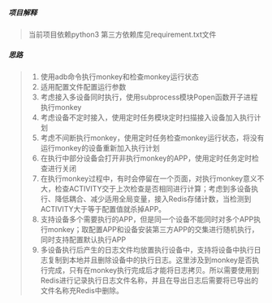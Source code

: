 ##### 项目解释
> 当前项目依赖python3 第三方依赖库见requirement.txt文件

##### 思路
>1. 使用adb命令执行monkey和检查monkey运行状态
>2. 适用配置文件配置运行参数
>3. 考虑接入多设备同时执行，使用subprocess模块Popen函数开子进程执行monkey
>4. 考虑设备不定时接入，使用定时任务模块定时扫描接入设备加入执行计划
>5. 考虑不间断执行monkey，使用定时任务检查monkey运行状态，将没有运行monkey的设备重新加入执行计划
>6. 在执行中部分设备会打开非执行monkey的APP，使用定时任务定时检查进行关闭
>7. 在执行monkey过程中，有时会停留在一个页面，对执行monkey意义不大，检查ACTIVITY交于上次检查是否相同进行计算；考虑到多设备执行、降低耦合、减少适用全局变量，接入Redis存储计数，当检测到ACTIVITY大于等于配置值就杀掉APP。
>8. 支持设备多个需要执行的APP，但是同一个设备不能同时对多个APP执行monkey；取配置APP和设备安装第三方APP的交集进行随机执行，同时支持配置默认执行APP
>9. 多设备执行后产生的日志文件均放置执行设备中，支持将设备中执行日志复制到本地并且删除设备中的执行日志。这里涉及到monkey是否执行完成，只有在monkey执行完成后才能将日志拷贝。所以需要使用到Redis进行记录执行日志文件名称，并且在导出日志后需要将已导出的文件名称充Redis中删除。
